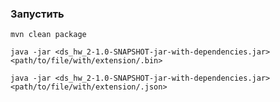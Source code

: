 ### Запустить


```Собрать
mvn clean package
```

```shell
java -jar <ds_hw_2-1.0-SNAPSHOT-jar-with-dependencies.jar> <path/to/file/with/extension/.bin>
```

```shell
java -jar <ds_hw_2-1.0-SNAPSHOT-jar-with-dependencies.jar> <path/to/file/with/extension/.json>
```